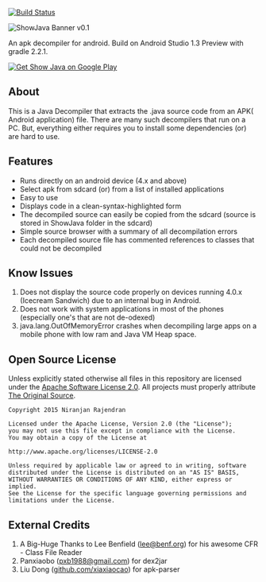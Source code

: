 [![Build Status](https://travis-ci.org/niranjan94/show-java.svg?branch=master)](https://travis-ci.org/niranjan94/show-java)

![ShowJava Banner v0.1](https://raw.githubusercontent.com/niranjan94/show-java/master/banner.png)

An apk decompiler for android. Build on Android Studio 1.3 Preview with gradle 2.2.1.

[![Get Show Java on Google Play](https://developer.android.com/images/brand/en_generic_rgb_wo_45.png)](https://play.google.com/store/apps/details?id=com.njlabs.showjava "Get Show Java on Google Play")

## About ##
This is a Java Decompiler that extracts the .java source code from an APK( Android application) file. There are many such decompilers that run on a PC. But, everything either requires you to install some dependencies (or) are hard to use. 

## Features ##

- Runs directly on an android device (4.x and above)
- Select apk from sdcard (or) from a list of installed applications
- Easy to use
- Displays code in a clean-syntax-highlighted form
- The decompiled source can easily be copied from the sdcard (source is stored in ShowJava folder in the sdcard)
- Simple source browser with a summary of all decompilation errors
- Each decompiled source file has commented references to classes that could not be decompiled

## Know Issues ##
1. Does not display the source code properly on devices running 4.0.x (Icecream Sandwich) due to an internal bug in Android.
1. Does not work with system applications in most of the phones (especially one's that are not de-odexed)
1. java.lang.OutOfMemoryError crashes when decompiling large apps on a mobile phone with low ram and Java VM Heap space.

## Open Source License ##

Unless explicitly stated otherwise all files in this repository are licensed under the [Apache Software License 2.0](http://choosealicense.com/licenses/apache-2.0/). All projects must properly attribute [The Original Source](https://github.com/niranjan94/show-java).
    
    Copyright 2015 Niranjan Rajendran
    
    Licensed under the Apache License, Version 2.0 (the "License");
    you may not use this file except in compliance with the License.
    You may obtain a copy of the License at
    
    http://www.apache.org/licenses/LICENSE-2.0
    
    Unless required by applicable law or agreed to in writing, software
    distributed under the License is distributed on an "AS IS" BASIS,
    WITHOUT WARRANTIES OR CONDITIONS OF ANY KIND, either express or implied.
    See the License for the specific language governing permissions and
    limitations under the License.

## External Credits ##

1. A Big-Huge Thanks to Lee Benfield ([lee@benf.org](mailto:lee@benf.org)) for his awesome CFR - Class File Reader
2. Panxiaobo ([pxb1988@gmail.com](mailto:pxb1988@gmail.com)) for dex2jar
3. Liu Dong ([github.com/xiaxiaocao](https://github.com/xiaxiaocao)) for apk-parser